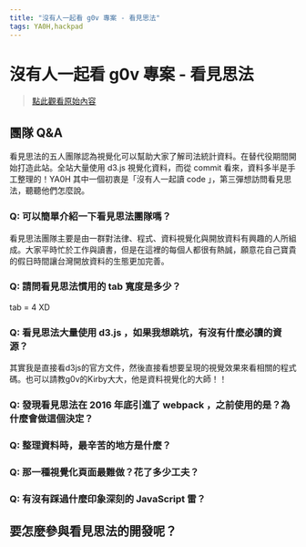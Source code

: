```yaml
---
title: "沒有人一起看 g0v 專案 - 看見思法"
tags: YA0H,hackpad
---
```


# 沒有人一起看 g0v 專案 - 看見思法

> [點此觀看原始內容](https://g0v.hackpad.tw/y3HTvzycp3m)


## 團隊 Q&A

看見思法的五人團隊認為視覺化可以幫助大家了解司法統計資料。在替代役期間開始打造此站。全站大量使用 d3.js 視覺化資料，而從 commit 看來，資料多半是手工整理的！YA0H 其中一個初衷是「沒有人一起讀 code 」，第三彈想訪問看見思法，聽聽他們怎麼說。

### Q: 可以簡單介紹一下看見思法團隊嗎？


看見思法團隊主要是由一群對法律、程式、資料視覺化與開放資料有興趣的人所組成。大家平時忙於工作與讀書，但是在這裡的每個人都很有熱誠，願意花自己寶貴的假日時間讓台灣開放資料的生態更加完善。

### Q: 請問看見思法慣用的 tab 寬度是多少？


tab = 4 XD

### Q: 看見思法大量使用 d3.js ，如果我想跳坑，有沒有什麼必讀的資源？


其實我是直接看d3js的官方文件，然後直接看想要呈現的視覺效果來看相關的程式碼。也可以請教g0v的Kirby大大，他是資料視覺化的大師！！

### Q: 發現看見思法在 2016 年底引進了 webpack ，之前使用的是？為什麼會做這個決定？


### Q: 整理資料時，最辛苦的地方是什麼？


### Q: 那一種視覺化頁面最難做？花了多少工夫？


### Q: 有沒有踩過什麼印象深刻的 JavaScript 雷？


## 要怎麼參與看見思法的開發呢？


